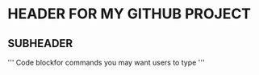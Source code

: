 # HEADER FOR MY GITHUB PROJECT

## SUBHEADER

'''
Code blockfor commands you may want users to type
'''
